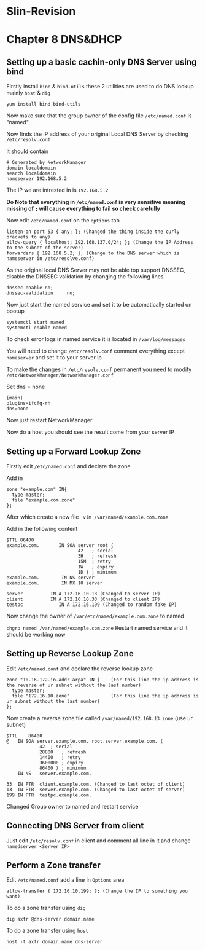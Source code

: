 # Slin-Revision
# Chapter 8 DNS&DHCP

## Setting up a basic cachin-only DNS Server using bind
Firstly install `bind` & `bind-utils` these 2 utilities are used to do DNS lookup mainly `host` & `dig`
```
yum install bind bind-utils
```
Now make sure that the group owner of the config file `/etc/named.conf` is "named"

Now finds the IP address of your original Local DNS Server by checking `/etc/resolv.conf`

It should contain 
```
# Generated by NetworkManager
domain localdomain
search localdomain
nameserver 192.168.5.2
```
The IP we are intrested in is `192.168.5.2`

**Do Note that everything in `/etc/named.conf` is very sensitive meaning missing of `;` will cause everything to fail so check carefully**

Now edit `/etc/named.conf` on the `options` tab
```
listen-on port 53 { any; }; (Changed the thing inside the curly brackets to any)
allow-query { localhost; 192.168.137.0/24; }; (Change the IP Address to the subnet of the server)
forwarders { 192.168.5.2; }; (Change to the DNS server which is nameserver in /etc/resolve.conf)
```

As the original local DNS Server may not be able top support DNSSEC, disable the DNSSEC validation by changing the following lines
```
dnssec-enable no;
dnssec-validation	  no;
```
Now just start the named service and set it to be automatically started on bootup
```
systemctl start named
systemctl enable named
```
To check error logs in named service it is located in `/var/log/messages`

You will need to change `/etc/resolv.conf` comment everything except `nameserver` and set it to your server ip

To make the changes in `/etc/resolv.conf` permanent you need to modify `/etc/NetworkManager/NetworkManager.conf`

Set dns = none
```
[main]
plugins=ifcfg-rh
dns=none
```
Now just restart NetworkManager

Now do a host you should see the result come from your server IP

## Setting up a Forward Lookup Zone

Firstly edit `/etc/named.conf` and declare the zone

Add in 
```
zone "example.com" IN{
  type master;
  file "example.com.zone"
};
```
After which create a new file ` vim /var/named/example.com.zone`

Add in the following content
```
$TTL 86400
example.com.       IN SOA server root (
                          42   ; serial
                          3H   ; refresh
                          15M  ; retry
                          1W   ; expiry
                          1D ) ; minimum
example.com.     	IN NS server
example.com.		IN MX 10 server

server			IN A 172.16.10.13 (Changed to server IP)
client			IN A 172.16.10.33 (Changed to client IP)
testpc             IN A 172.16.199 (Changed to random fake IP)
```
Now change the owner of `/var/etc/named/example.com.zone` to named

`chgrp named /var/named/example.com.zone`
Restart named service and it should be working now

## Setting up Reverse Lookup Zone
Edit `/etc/named.conf` and declare the reverse lookup zone

```
zone "10.16.172.in-addr.arpa" IN {    (For this line the ip address is the reverse of ur subnet without the last number)
  type master;
  file "172.16.10.zone"               (For this line the ip address is ur subnet without the last number)
};
```
Now create a reverse zone file called `/var/named/192.168.13.zone` (use ur subnet)
```
$TTL	86400
@	IN SOA server.example.com. root.server.example.com. (
			42	; serial
			28800	; refresh
			14400	; retry
			3600000	; expiry
			86400 )	; minimum
	IN NS	server.example.com.

33	IN PTR	client.example.com. (Changed to last octet of client)
13	IN PTR	server.example.com. (Changed to last octet of server)
199	IN PTR	testpc.example.com.
```
Changed Group owner to named and restart service

## Connecting DNS Server from client 
Just edit `/etc/resolv.conf` in client and comment all line in it
and change `namedserver <Server IP>`

## Perform a Zone transfer
Edit `/etc/named.conf` add a line in `Options` area
```
allow-transfer { 172.16.10.199; }; (Change the IP to something you want)
```
To do a zone transfer using `dig`
```
dig axfr @dns-server domain.name
```
To do a zone transfer using `host`
```
host -t axfr domain.name dns-server
```
